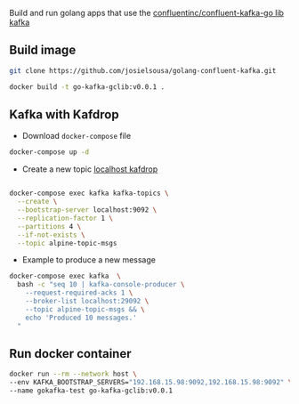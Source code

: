 Build and run golang apps that use the [confluentinc/confluent-kafka-go lib kafka](github.com/confluentinc/confluent-kafka-go)

## Build image

```bash
git clone https://github.com/josielsousa/golang-confluent-kafka.git

docker build -t go-kafka-gclib:v0.0.1 .
```

## Kafka with Kafdrop

- Download `docker-compose` file 

```bash 
docker-compose up -d
```

- Create a new topic [localhost kafdrop](http://localhost:19000/)

```bash

docker-compose exec kafka kafka-topics \
  --create \
  --bootstrap-server localhost:9092 \
  --replication-factor 1 \
  --partitions 4 \
  --if-not-exists \
  --topic alpine-topic-msgs

```

- Example to produce a new message

```bash
docker-compose exec kafka  \
  bash -c "seq 10 | kafka-console-producer \
    --request-required-acks 1 \
    --broker-list localhost:29092 \
    --topic alpine-topic-msgs && \
    echo 'Produced 10 messages.'
  "
```

## Run docker container

```bash
docker run --rm --network host \
--env KAFKA_BOOTSTRAP_SERVERS="192.168.15.98:9092,192.168.15.98:9092" \
--name gokafka-test go-kafka-gclib:v0.0.1

```
